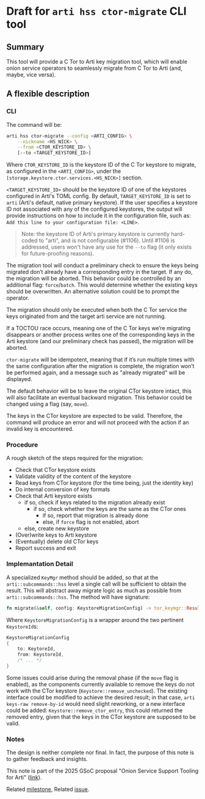 # Draft for `arti hss ctor-migrate` CLI tool

## Summary

This tool will provide a C Tor to Arti key migration tool, which will enable
onion service operators to seamlessly migrate from C Tor to Arti (and, maybe,
vice versa).


## A flexible description

### CLI

The command will be:
```bash
arti hss ctor-migrate --config <ARTI_CONFIG> \
    --nickname <HS_NICK> \
    --from <CTOR_KEYSTORE_ID> \
    [--to <TARGET_KEYSTORE_ID>]
```
Where `CTOR_KEYSTORE_ID` is the keystore ID of the C Tor keystore to migrate, as
configured in the `<ARTI_CONFIG>`, under the `[storage.keystore.ctor.services.<HS_NICK>]`
section.

`<TARGET_KEYSTORE_ID>` should be the keystore ID of one of the keystores configured
in Arti's TOML config. By default, `TARGET_KEYSTORE_ID` is set to `arti` (Arti's default,
native primary keystore). If the user specifies a keystore ID not associated with
any of the configured keystores, the output will provide instructions on how to include
it in the configuration file, such as: `Add this line to your configuration file: <LINE>`.

> Note: the keystore ID of Arti's primary keystore is currently hard-coded to "arti",
and is not configurable (#1106). Until #1106 is addressed, users won't have any use
for the `--to` flag (it only exists for future-proofing reasons).

The migration tool will conduct a preliminary check to ensure the keys being migrated
don’t already have a corresponding entry in the target. If any do, the migration will
be aborted. This behavior could be controlled by an additional flag: `force`/`batch`.
This would determine whether the existing keys should be overwritten.
An alternative solution could be to prompt the operator.

The migration should only be executed when both the C Tor service the keys originated
from and the target arti service are not running.

If a TOCTOU race occurs, meaning one of the C Tor keys we’re migrating disappears or
another process writes one of the corresponding keys in the Arti keystore (and our
preliminary check has passed), the migration will be aborted.

`ctor-migrate` will be idempotent, meaning that if it’s run multiple times with the
same configuration after the migration is complete, the migration won’t be performed
again, and a message such as "already migrated" will be displayed.

The default behavior will be to leave the original CTor keystore intact, this will
also facilitate an eventual backward migration. This behavior could be changed
using a flag (say, `move`).

The keys in the CTor keystore are expected to be valid. Therefore, the command will
produce an error and will not proceed with the action if an invalid key is
encountered.


### Procedure

A rough sketch of the steps required for the migration:

* Check that CTor keystore exists
* Validate validity of the content of the keystore
* Read keys from CTor keystore (for the time being, just the identity key)
* Do internal conversion of key formats
* Check that Arti keystore exists
    - if so, check if keys related to the migration already exist
        - if so, check whether the keys are the same as the CTor ones
            - if so, report that migration is already done
            - else, if `force` flag is not enabled, abort
    - else, create new keystore
* (Over)write keys to Arti keystore
* (Eventually) delete old CTor keys
* Report success and exit


### Implemantation Detail

A specialized `KeyMgr` method should be added, so that at the `arti::subcommands::hss`
level a single call will be sufficient to obtain the result. This will abstract away
migrate logic as much as possible from `arti::subcommands::hss`.
The method will have signature:
```rust
fn migrate(&self, config: KeystoreMigrationConfig) -> tor_keymgr::Result<()>
```

Where `KeystoreMigrationConfig` is a wrapper around the two pertinent `KeystoreId`s:

```rust
KeystoreMigrationConfig
{
    to: KeytoreId,
    from: KeystoreId,
    /* ... */
}
```

Some issues could arise during the removal phase (if the `move` flag is enabled),
as the components currently available to remove the keys do not work with the CTor
keystore (`Keystore::remove_unchecked`). The existing interface could be modified
to achieve the desired result; in that case, `arti keys-raw remove-by-id` would
need slight reworking, or a new interface could be added: `Keystore::remove_ctor_entry`,
this could returned the removed entry, given that the keys in the CTor keystore
are supposed to be valid.


### Notes

The design is neither complete nor final. In fact, the purpose of this note is
to gather feedback and insights.

This note is part of the 2025 GSoC proposal "Onion Service Support Tooling for
Arti" ([link](https://gitlab.torproject.org/tpo/team/-/wikis/GSoC#2-project-onion-service-support-tooling-for-arti)).

Related [milestone](https://gitlab.torproject.org/tpo/core/arti/-/milestones/22#tab-issues),
Related [issue](https://gitlab.torproject.org/tpo/core/arti/-/issues/2072).
